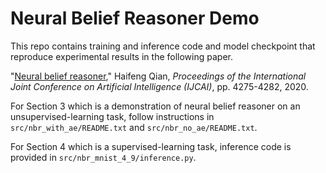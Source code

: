 # Neural Belief Reasoner Demo

This repo contains training and inference code and model checkpoint that reproduce experimental results in the following paper.

"[Neural belief reasoner](https://www.ijcai.org/proceedings/2020/0590.pdf)," Haifeng Qian, *Proceedings of the International Joint Conference on Artificial Intelligence (IJCAI)*, pp. 4275-4282, 2020.

For Section 3 which is a demonstration of neural belief reasoner on an unsupervised-learning task, follow instructions in `src/nbr_with_ae/README.txt` and `src/nbr_no_ae/README.txt`.

For Section 4 which is a supervised-learning task, inference code is provided in `src/nbr_mnist_4_9/inference.py`.
